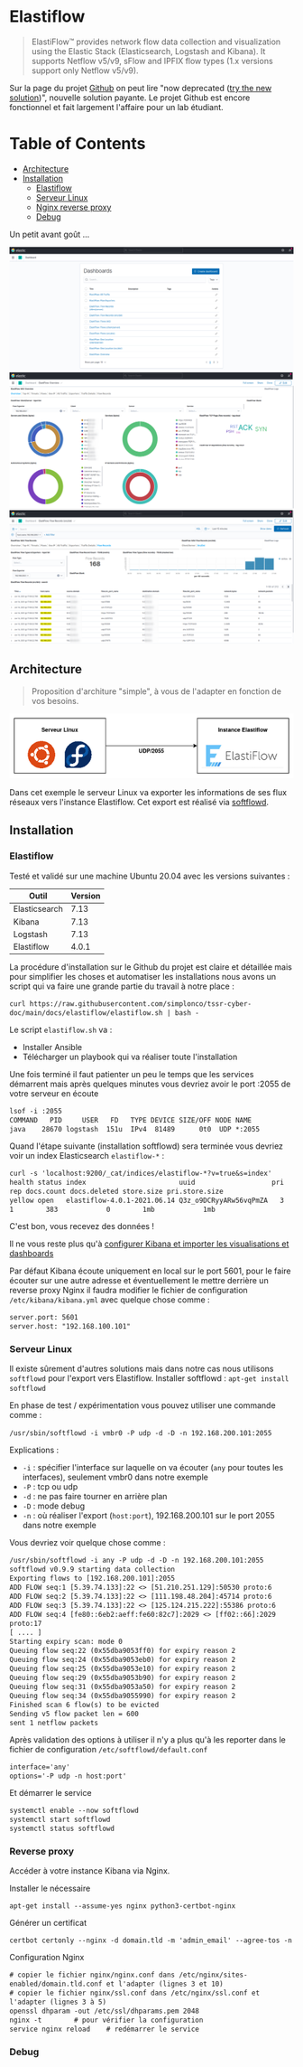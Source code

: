 # Elastiflow

> ElastiFlow™ provides network flow data collection and visualization using the Elastic Stack (Elasticsearch, Logstash and Kibana). It supports Netflow v5/v9, sFlow and IPFIX flow types (1.x versions support only Netflow v5/v9).

Sur la page du projet [Github](https://github.com/robcowart/elastiflow) on peut lire "now deprecated ([try the new solution](https://github.com/robcowart/elastiflow))", nouvelle solution payante. Le projet Github est encore fonctionnel et fait largement l'affaire pour un lab étudiant.

Table of Contents
=================

* [Architecture](#architecture)
* [Installation](#installation)
  * [Elastiflow](#elastiflow-1)
  * [Serveur Linux](#serveur-linux)
  * [Nginx reverse proxy](#reverse-proxy)
  * [Debug](#debug)

Un petit avant goût ...

![kibana_01](./img/kibana_01.png)
![kibana_02](./img/kibana_02.png)
![kibana_03](./img/kibana_03.png)

## Architecture

> Proposition d'architure "simple", à vous de l'adapter en fonction de vos besoins.

![elastiflow_schema](./img/elastiflow_schema.png)

Dans cet exemple le serveur Linux va exporter les informations de ses flux réseaux vers l'instance Elastiflow. Cet export est réalisé via [softflowd](https://github.com/irino/softflowd).

## Installation

### Elastiflow

Testé et validé sur une machine Ubuntu 20.04 avec les versions suivantes :

| Outil | Version |
| ----- | ----- |
| Elasticsearch | 7.13 |
| Kibana | 7.13 |
| Logstash | 7.13 |
| Elastiflow | 4.0.1 |

La procédure d'installation sur le Github du projet est claire et détaillée mais pour simplifier les choses et automatiser les installations nous avons un script qui va faire une grande partie du travail à notre place :

```
curl https://raw.githubusercontent.com/simplonco/tssr-cyber-doc/main/docs/elastiflow/elastiflow.sh | bash -
```

Le script `elastiflow.sh` va :

* Installer Ansible
* Télécharger un playbook qui va réaliser toute l'installation

Une fois terminé il faut patienter un peu le temps que les services démarrent mais après quelques minutes vous devriez avoir le port :2055 de votre serveur en écoute

```
lsof -i :2055
COMMAND   PID     USER   FD   TYPE DEVICE SIZE/OFF NODE NAME
java    28670 logstash  151u  IPv4  81489      0t0  UDP *:2055
```

Quand l'étape suivante (installation softflowd) sera terminée vous devriez voir un index Elasticsearch `elastiflow-*` :

```
curl -s 'localhost:9200/_cat/indices/elastiflow-*?v=true&s=index'
health status index                       uuid                   pri rep docs.count docs.deleted store.size pri.store.size
yellow open   elastiflow-4.0.1-2021.06.14 Q3z_o9DCRyyARw56vqPmZA   3   1        383            0        1mb            1mb
```

C'est bon, vous recevez des données !

Il ne vous reste plus qu'à [configurer Kibana et importer les visualisations et dashboards](https://github.com/robcowart/elastiflow/blob/master/INSTALL.md#setting-up-kibana)

Par défaut Kibana écoute uniquement en local sur le port 5601, pour le faire écouter sur une autre adresse et éventuellement le mettre derrière un reverse proxy Nginx il faudra modifier le fichier de configuration `/etc/kibana/kibana.yml` avec quelque chose comme :

```
server.port: 5601
server.host: "192.168.100.101"
```

### Serveur Linux

Il existe sûrement d'autres solutions mais dans notre cas nous utilisons `softflowd` pour l'export vers Elastiflow. Installer softflowd : `apt-get install softflowd`

En phase de test / expérimentation vous pouvez utiliser une commande comme :

```/usr/sbin/softflowd -i vmbr0 -P udp -d -D -n 192.168.200.101:2055```

Explications :

* `-i` : spécifier l'interface sur laquelle on va écouter (`any` pour toutes les interfaces), seulement vmbr0 dans notre exemple
* `-P` : tcp ou udp
* `-d` : ne pas faire tourner en arrière plan
* `-D` : mode debug
* `-n` : où réaliser l'export (`host:port`), 192.168.200.101 sur le port 2055 dans notre exemple

Vous devriez voir quelque chose comme :

```
/usr/sbin/softflowd -i any -P udp -d -D -n 192.168.200.101:2055
softflowd v0.9.9 starting data collection
Exporting flows to [192.168.200.101]:2055
ADD FLOW seq:1 [5.39.74.133]:22 <> [51.210.251.129]:50530 proto:6
ADD FLOW seq:2 [5.39.74.133]:22 <> [111.198.48.204]:45714 proto:6
ADD FLOW seq:3 [5.39.74.133]:22 <> [125.124.215.222]:55386 proto:6
ADD FLOW seq:4 [fe80::6eb2:aeff:fe60:82c7]:2029 <> [ff02::66]:2029 proto:17
[ .... ]
Starting expiry scan: mode 0
Queuing flow seq:22 (0x55dba9053ff0) for expiry reason 2
Queuing flow seq:24 (0x55dba9053eb0) for expiry reason 2
Queuing flow seq:25 (0x55dba9053e10) for expiry reason 2
Queuing flow seq:29 (0x55dba9053b90) for expiry reason 2
Queuing flow seq:31 (0x55dba9053a50) for expiry reason 2
Queuing flow seq:34 (0x55dba9055990) for expiry reason 2
Finished scan 6 flow(s) to be evicted
Sending v5 flow packet len = 600
sent 1 netflow packets
```

Après validation des options à utiliser il n'y a plus qu'à les reporter dans le fichier de configuration `/etc/softflowd/default.conf`

```
interface='any'
options='-P udp -n host:port'
```

Et démarrer le service

```
systemctl enable --now softflowd
systemctl start softflowd
systemctl status softflowd
```

### Reverse proxy

Accéder à votre instance Kibana via Nginx.

Installer le nécessaire

```
apt-get install --assume-yes nginx python3-certbot-nginx
```

Générer un certificat

```
certbot certonly --nginx -d domain.tld -m 'admin_email' --agree-tos -n
```

Configuration Nginx

```
# copier le fichier nginx/nginx.conf dans /etc/nginx/sites-enabled/domain.tld.conf et l'adapter (lignes 3 et 10)
# copier le fichier nginx/ssl.conf dans /etc/nginx/ssl.conf et l'adapter (lignes 3 à 5)
openssl dhparam -out /etc/ssl/dhparams.pem 2048
nginx -t		# pour vérifier la configuration
service nginx reload	# redémarrer le service
```

### Debug

